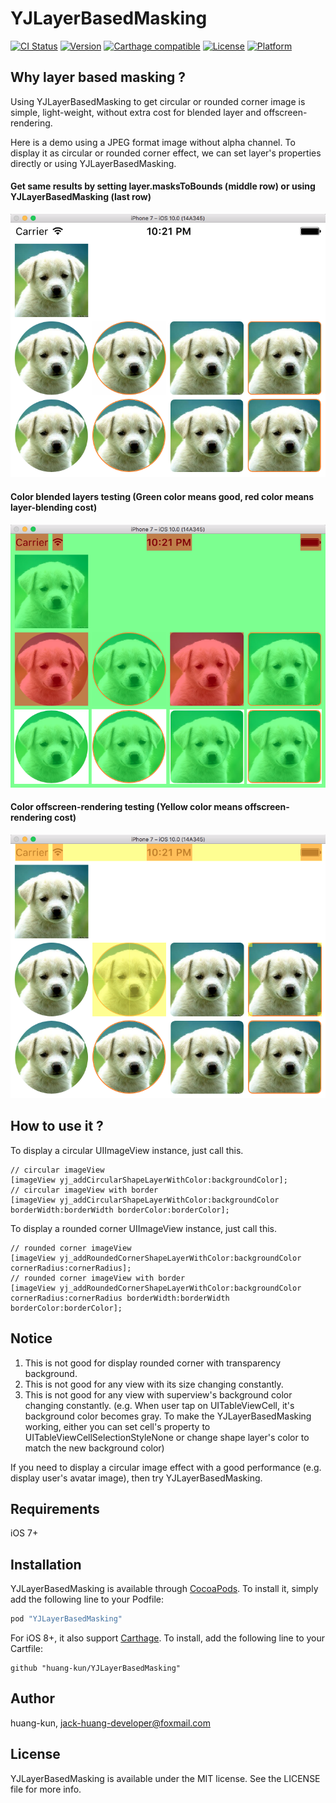 # YJLayerBasedMasking

[![CI Status](http://img.shields.io/travis/huang-kun/YJLayerBasedMasking.svg?style=flat)](https://travis-ci.org/huang-kun/YJLayerBasedMasking)
[![Version](https://img.shields.io/cocoapods/v/YJLayerBasedMasking.svg?style=flat)](http://cocoapods.org/pods/YJLayerBasedMasking)
[![Carthage compatible](https://img.shields.io/badge/Carthage-compatible-4BC51D.svg?style=flat)](https://github.com/Carthage/Carthage)
[![License](https://img.shields.io/cocoapods/l/YJLayerBasedMasking.svg?style=flat)](http://cocoapods.org/pods/YJLayerBasedMasking)
[![Platform](https://img.shields.io/cocoapods/p/YJLayerBasedMasking.svg?style=flat)](http://cocoapods.org/pods/YJLayerBasedMasking)

## Why layer based masking ?

Using YJLayerBasedMasking to get circular or rounded corner image is simple, light-weight, without extra cost for blended layer and offscreen-rendering.

Here is a demo using a JPEG format image without alpha channel. To display it as circular or rounded corner effect, we can set layer's properties directly or using YJLayerBasedMasking.

#### Get same results by setting layer.masksToBounds (middle row) or using YJLayerBasedMasking (last row)

![effect](https://github.com/huang-kun/YJLayerBasedMasking/blob/master/img1.png)

#### Color blended layers testing (Green color means good, red color means layer-blending cost)

![blended layer](https://github.com/huang-kun/YJLayerBasedMasking/blob/master/img2.png)

#### Color offscreen-rendering testing (Yellow color means offscreen-rendering cost)

![offscreen-rendered](https://github.com/huang-kun/YJLayerBasedMasking/blob/master/img3.png)

## How to use it ?

To display a circular UIImageView instance, just call this.

```
// circular imageView
[imageView yj_addCircularShapeLayerWithColor:backgroundColor];
// circular imageView with border
[imageView yj_addCircularShapeLayerWithColor:backgroundColor borderWidth:borderWidth borderColor:borderColor];
```

To display a rounded corner UIImageView instance, just call this.

```
// rounded corner imageView
[imageView yj_addRoundedCornerShapeLayerWithColor:backgroundColor cornerRadius:cornerRadius];
// rounded corner imageView with border
[imageView yj_addRoundedCornerShapeLayerWithColor:backgroundColor cornerRadius:cornerRadius borderWidth:borderWidth borderColor:borderColor];
```

## Notice

1. This is not good for display rounded corner with transparency background.
2. This is not good for any view with its size changing constantly.
3. This is not good for any view with superview's background color changing constantly. (e.g. When user tap on UITableViewCell, it's background color becomes gray. To make the YJLayerBasedMasking working, either you can set cell's property to UITableViewCellSelectionStyleNone or change shape layer's color to match the new background color)

If you need to display a circular image effect with a good performance (e.g. display user's avatar image), then try YJLayerBasedMasking.

## Requirements

iOS 7+

## Installation

YJLayerBasedMasking is available through [CocoaPods](http://cocoapods.org). To install
it, simply add the following line to your Podfile:

```ruby
pod "YJLayerBasedMasking"
```

For iOS 8+, it also support [Carthage](https://github.com/Carthage/Carthage). To install, add the following line to your Cartfile:

```
github "huang-kun/YJLayerBasedMasking"
```

## Author

huang-kun, jack-huang-developer@foxmail.com

## License

YJLayerBasedMasking is available under the MIT license. See the LICENSE file for more info.


